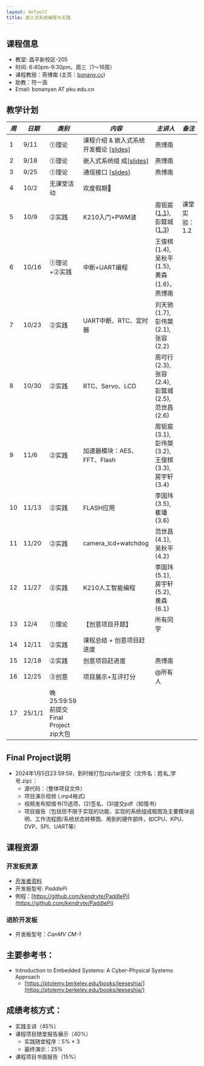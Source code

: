 ```yaml
---
layout: default
title: 嵌入式系统编程与实践
---
```


## 课程信息

- 教室:	昌平新校区-205
- 时间:	6:40pm-9:30pm，周三（1～16周）
- 课程教授：燕博南 (主页：[bonany.cc](https://bonany.cc))
- 助教：符一涵
- Email:	bonanyan AT pku.edu.cn  

## 教学计划

| *周* | *日期* | *类别*                                | *内容*                                                               | *主讲人*                                         | *备注*        |
| ---- | ------ | ------------------------------------- | -------------------------------------------------------------------- | ------------------------------------------------ | ------------- |
| 1    | 9/11   | ⓵理论                                | 课程介绍 & 嵌入式系统开发概论 [\[slides\]](/assets/lec/L1_Intro.pdf) | 燕博南                                           |               |
| 2    | 9/18   | ⓵理论                                | 嵌入式系统组 成[\[slides\]](/assets/lec/L2_CPS.pdf)                  | 燕博南                                           |               |
| 3    | 9/25   | ⓵理论                                | 通信接口 [\[slides\]](/assets/lec/L3_Interface.pdf)                  | 燕博南                                           |               |
| 4    | 10/2   | 无课堂活动                            | 欢度假期🥳                                                          |                                                  |               |
| 5    | 10/9   | ⓶实践                                | K210入门+PWM波                                                       | 周钜宸([1.1](/assets/lec/jz_11.pdf)),彭筵城([1.3](/assets/lec/yc_13.pdf))                          | 课堂实验：1.2 |
| 6    | 10/16  | ⓵理论+⓶实践                         | 中断+UART编程                                                        | 王俊棋(1.4),吴秋平(1.5),黄森(1.6)，燕博南        |               |
| 7    | 10/23  | ⓶实践                                | UART中断、RTC、定时器                                                | 刘天驰	(1.7),彭伟桀(2.1),张容(2.2)               |               |
| 8    | 10/30  | ⓶实践                                | RTC、Servo、LCD                                                      | 周可行(2.3),张容(2.4),彭筵城(2.5),范世昌(2.6)    |               |
| 9    | 11/6   | ⓶实践                                | 加速器模块：AES、FFT、Flash                                          | 周钜宸	(3.1),彭伟桀(3.2),王俊棋(3.3),房宇轩(3.4) |               |
| 10   | 11/13  | ⓶实践                                | FLASH应用                                                                 | 李国玮(3.5),崔璠(3.6)                            |               |
| 11   | 11/20  | ⓶实践                                | camera_lcd+watchdog                                                  | 范世昌(4.1),吴秋平(4.2)                          |               |
| 12   | 11/27  | ⓶实践                                | K210人工智能编程                                                   | 李国玮	(5.1),房宇轩(5.2),黄森(6.1)             |               |
| 13   | 12/4   | ⓵理论                                | 【创意项目开题】                                                     | 所有同学                                         |               |
| 14   | 12/11  | ⓶实践                                | 课程总结 + 创意项目赶进度                                            |                                                  |               |
| 15   | 12/18  | ⓶实践                                | 创意项目赶进度                                                       | 燕博南                                           |               |
| 16   | 12/25  | ⓷创意                                | 项目展示+互评打分                                                    | @所有人                                          |               |
| 17   | 25/1/1 | 晚25:59:59前提交Final Project zip大包 |                                                                      |                                                  |               |

## Final Project说明

- 2024年1月5日23:59:59，到时候打包zip/tar提交（文件名：姓名_学号.zip）：
  - 源代码：（整体项目文件）
  - 项目演示视频 (.mp4格式)
  - 视频发布知情书(1)选项、(2)签名、(3)提交pdf（知情书）
  - 项目报告（包括但不限于实现的功能、实现的系统组成框图及主要模块说明、工作流程图/系统状态转移图、用到的硬件部件，如CPU、KPU、DVP、SPI、UART等）

## 课程资源

### 开发板资源  

- [开发者资料](/assets/doc/K210开发资料给客户_20221008.7z)
- 开发板型号: _PaddlePi_ 
- 例程：[https://github.com/kendryte/PaddlePi](https://github.com/kendryte/PaddlePi)

### 进阶开发板

- 开发板型号：_CanMV CM-1_

## 主要参考书：

- Introduction to Embedded Systems: A Cyber-Physical Systems Approach
  - [https://ptolemy.berkeley.edu/books/leeseshia/](https://ptolemy.berkeley.edu/books/leeseshia/)

## 成绩考核方式：

- 实践主讲（45%）
- 课程项目随堂报告展示（40%）
  - 实践随堂程序：5% × 3
  - 最终演示：25%
- 课程项目书面报告（15%）
